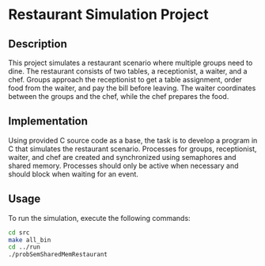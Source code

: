 # Restaurant Simulation Project

## Description

This project simulates a restaurant scenario where multiple groups need to dine. The restaurant consists of two tables, a receptionist, a waiter, and a chef. Groups approach the receptionist to get a table assignment, order food from the waiter, and pay the bill before leaving. The waiter coordinates between the groups and the chef, while the chef prepares the food.

## Implementation

Using provided C source code as a base, the task is to develop a program in C that simulates the restaurant scenario. Processes for groups, receptionist, waiter, and chef are created and synchronized using semaphores and shared memory. Processes should only be active when necessary and should block when waiting for an event. 

## Usage

To run the simulation, execute the following commands:

```bash
cd src
make all_bin
cd ../run
./probSemSharedMemRestaurant
